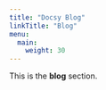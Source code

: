 ```yaml
---
title: "Docsy Blog"
linkTitle: "Blog"
menu:
  main:
    weight: 30
---
```



This is the **blog** section. 

